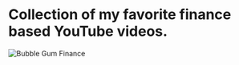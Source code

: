 # Collection of my favorite finance based YouTube videos.
![Bubble Gum Finance](https://github.com/user-attachments/assets/bd92079b-63ee-4dba-b7ab-f1cfe288f38a)
